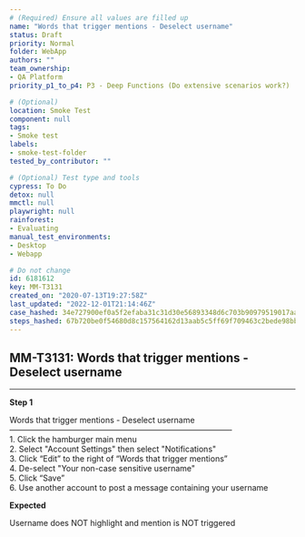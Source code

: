 ```yaml
---
# (Required) Ensure all values are filled up
name: "Words that trigger mentions - Deselect username"
status: Draft
priority: Normal
folder: WebApp
authors: ""
team_ownership: 
- QA Platform
priority_p1_to_p4: P3 - Deep Functions (Do extensive scenarios work?)

# (Optional)
location: Smoke Test
component: null
tags:
- Smoke test
labels: 
- smoke-test-folder
tested_by_contributor: ""

# (Optional) Test type and tools
cypress: To Do
detox: null
mmctl: null
playwright: null
rainforest: 
- Evaluating
manual_test_environments:
- Desktop
- Webapp

# Do not change
id: 6181612
key: MM-T3131
created_on: "2020-07-13T19:27:58Z"
last_updated: "2022-12-01T21:14:46Z"
case_hashed: 34e727900ef0a5f2efaba31c31d30e56893348d6c703b90979519017aabdb90d53cce9d3d91f240d000c4f6453bda9b0
steps_hashed: 67b720be0f54680d8c157564162d13aab5c5ff69f709463c2bede98bbcf501163e4f0dc16d5f77cbb78cdf6975c2cc4d
---
```


<!-- (Auto-generated) Based on frontmatter's "key" and "name" -->

## MM-T3131: Words that trigger mentions - Deselect username

---

**Step 1**

Words that trigger mentions - Deselect username\
————————————————————————————\
1\. Click the hamburger main menu\
2\. Select "Account Settings" then select "Notifications"\
3\. Click “Edit” to the right of “Words that trigger mentions”\
4\. De-select "Your non-case sensitive username"\
5\. Click “Save”\
6\. Use another account to post a message containing your username

**Expected**

Username does NOT highlight and mention is NOT triggered
